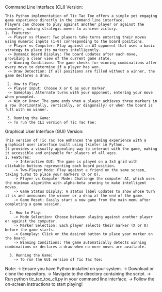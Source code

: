 Command Line Interface (CLI) Version:
    
    This Python implementation of Tic Tac Toe offers a simple yet engaging game experience directly in the command line interface. 
    Players can choose to play against another player or against the computer, making strategic moves to achieve victory.
    1. Features:
     -> Player vs Player: Two players take turns entering their moves using numeric inputs (1-9) corresponding to the board positions.
     -> Player vs Computer: Play against an AI opponent that uses a basic strategy to place its markers intelligently.
     -> Dynamic Board Display: The board updates after each move, providing a clear view of the current game state.
     -> Winning Conditions: The game checks for winning combinations after every move to determine if a player has won.
     -> Draw Detection: If all positions are filled without a winner, the game declares a draw.
     
     2. How to Play:
     -> Player Input: Choose X or O as your marker.
     -> Gameplay: Alternate turns with your opponent, entering your move when prompted.
     -> Win or Draw: The game ends when a player achieves three markers in a row (horizontally, vertically, or diagonally) or when the board is full with no winner.
     
     3. Running the Game:
     -> To run the CLI version of Tic Tac Toe:



Graphical User Interface (GUI) Version:

    This version of Tic Tac Toe enhances the gaming experience with a graphical user interface built using tkinter in Python. 
    It provides a visually appealing way to interact with the game, making it accessible and enjoyable for players of all ages.
    1. Features:
        -> Interactive GUI: The game is played on a 3x3 grid with clickable buttons representing each board position.
        -> Two-Player Mode: Play against a friend on the same screen, taking turns to place your markers (X or O).
        -> Player vs Computer Mode: Challenge the computer AI, which uses the minimax algorithm with alpha-beta pruning to make intelligent moves.
        -> Game Status Display: A status label updates to show whose turn it is and announces the winner or a draw at the end of the game.
        -> Game Reset: Easily start a new game from the main menu after completing a game session.
      
      2. How to Play:
        -> Mode Selection: Choose between playing against another player or against the computer.
        -> Marker Selection: Each player selects their marker (X or O) before the game starts.
        -> Gameplay: Click on the desired button to place your marker on the board.
        -> Winning Conditions: The game automatically detects winning combinations or declares a draw when no more moves are available.

      3. Running the Game:
        -> To run the GUI version of Tic Tac Toe:

Note:
-> Ensure you have Python installed on your system.
-> Download or clone the repository.
-> Navigate to the directory containing the script.
-> Run python tic_tac_toe_cli.py in your command line interface.
-> Follow the on-screen instructions to start playing!
